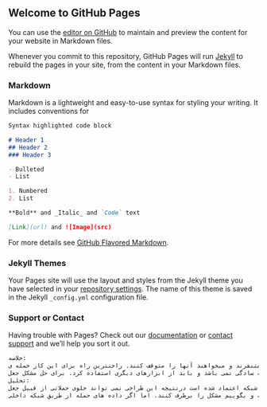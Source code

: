 ## Welcome to GitHub Pages

You can use the [editor on GitHub](https://github.com/salarim/WebResearchAssignment/edit/master/index.md) to maintain and preview the content for your website in Markdown files.

Whenever you commit to this repository, GitHub Pages will run [Jekyll](https://jekyllrb.com/) to rebuild the pages in your site, from the content in your Markdown files.

### Markdown

Markdown is a lightweight and easy-to-use syntax for styling your writing. It includes conventions for

```markdown
Syntax highlighted code block

# Header 1
## Header 2
### Header 3

- Bulleted
- List

1. Numbered
2. List

**Bold** and _Italic_ and `Code` text

[Link](url) and ![Image](src)
```

For more details see [GitHub Flavored Markdown](https://guides.github.com/features/mastering-markdown/).

### Jekyll Themes

Your Pages site will use the layout and styles from the Jekyll theme you have selected in your [repository settings](https://github.com/salarim/WebResearchAssignment/settings). The name of this theme is saved in the Jekyll `_config.yml` configuration file.

### Support or Contact

Having trouble with Pages? Check out our [documentation](https://help.github.com/categories/github-pages-basics/) or [contact support](https://github.com/contact) and we’ll help you sort it out.
```markdown
خلاصه:
نشر محتوای بی طرف در اینترنت در زمان امروز کار سختی می باشد درننتیجه برای هر وب سایت افرادی وجود دارند که از آن متنفرند و میخواهند آنها را متوقف کنند. راحتترین راه برای این کار حمله ی DDoS می باشد. اساس این حملات ساده است. در اینترنت داده ها به صورت بسته هایی منتقل می شوند که شامل سرآیند و بدنه می باشند و در سرآیند آنها آدرس IP مبدا و مقصد آمده است. این اطلاعات را میتوان بدون محدودیت روی سیم قرار داد در نتیجه میتوان با دستکاری آدرس IP مبدا میتوان آن را جعل کرد. تنها راه توقف این کار فیلتر کردن بسته ها در نزدیکی مبدا می باشد و اینکار نیازمند سخت افزار میباشد. مطابق با پروژه spoofer.caida.org هنوز 27 درصد از ارائه دهندگان خدمات اینترنتی اجازه میدهند مشتریان جعل IP انجام دهند. 
به طور کلی سه دسته از ارتباطات به روتر ما وارد می شوند که هر کدام ممکن است مورد حمله قرار گیرند. دسته ی اول جفت شدن مستقیم می باشد که در آن کابل ها به طور مستقیم به یک موجودیت بزرگ اینترنت مثل گوگل یا آمازون متصل می شوند. درسته ی دوم مبادلات اینترنتی محلی می باشد که یک اجتماع محلی از ارائه دهندگان خدمات اینترنتی منطقه می باشد. و در آخر ارتباطاتی هستند که ما را به اینترنت متصل میکنند. در مورد اول دو طرف خواهان شناساتی مبدا حمله و حل مشکل هستند و ما میتوانیم مستقیما با آنها ارتباط برقرار کرده و سریعا مشکل را برطرف کنیم. در دو مورد بعدی شناسایی به سادگی نمی باشد و باید از ابزارهای دیگری استفاده کرد. برای حل مشکل جعل IP در دو حالت دیگر از netflow میتوان استفاده کرد. netflow پروتکل است که توسط بسیاری از روتر ها پشتیبانی می شود و به آنها اجازه می دهد که از ترافیک نمونه گیری کرده و آنها را به یک جای مرکزی بفرستد و در آنجا به شناسایی مبدا حمله پرداخته شود.
تحلیل:
اینترنتی که در حال حاضر در اختیار ماست به صورتی طراحی شده که به افراد درون شبکه اعتماد شده است درنتیجه این طراحی نمی تواند جلوی حملاتی از قبیل جعل IP را به طور کامل بگیرد. در این حملات از چند تکنیک میتوان استفاده کرد. برای مثلا میتوان درخواست هایی را با آدرس مبدا قربانی به یک سرور فرستاد که جواب آنها حجم بسیار بیشتری نسبت به حجم بسته درخواست دارند(مانند جستجوی DNS). در نتیجه پاسخی با حجمی چندین برابر درخواست اولیه به قربانی فرستاده می شود و باعث ناتوانی در ارائه خدمات شود. در روشی دیگر حمله کننده میتوان تعداد زیادی ربات در اختیار گرفته و با استفاده از آنها درخواست هایی را به قربانی بفرستد و باز قربانی دچار ناتوانی در ارائه خدماتش شود.
حال برای شناسایی این نوع از حملات راه های مختلفی وجود دارد. برای مثال کابلی که از طریق آن دیتای حمله به ما ارسال می شود را بیابیم و اگر مستقیما به یک سازمانی مثل گوگل متصل است با آنها تماس گرفته و بگوییم مشکل را برطرف کنند. اما اگر داده های حمله از طریق شبکه داخلی ISP ما یا از شبکه خارجی اینترنت باشد کار به این سادگی نیست و ممکن است نتوان رد حمله کننده را گرفت. در اینجا ایده ای مطرح می شود که پروتکلی به نام netflow وجود دارد که میتوان آن را روی روتر های مختلف پیاده کرد و هزینه ی اندکی دارد. این پروتکل نمونه هایی از داده های درحال گذر از روتر را به یک جای مرکزی میفرستاد در نیتجه می توان در بخش هایی که این پروتکل پیاده شده اند داده ها را بررسی کرد و منشا حمله را مشخص نمود. درنتیجه در اینجا به جای تمرکز روی مسئله ی خاص جعل IP روی مسئله ای گسترده تر فکر کرده و پروتکی طراحی نمودیم که این نوع حمله را نیز بوسیله ی آن میتوان برطرف نمود.
```
